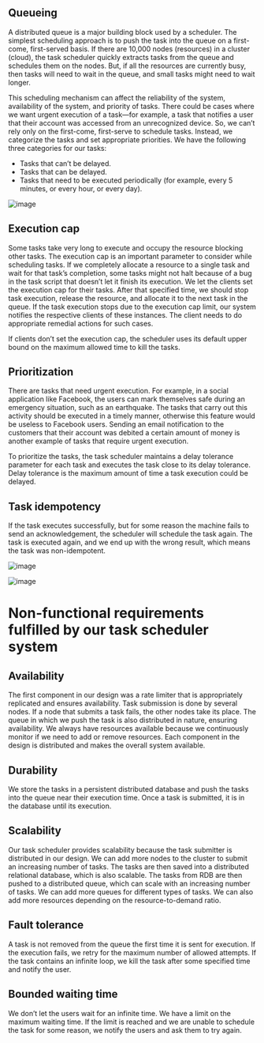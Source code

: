 ## Queueing
A distributed queue is a major building block used by a scheduler. The simplest scheduling approach is to push the task into the queue on a first-come, first-served basis. If there are 10,000 nodes (resources) in a cluster (cloud), the task scheduler quickly extracts tasks from the queue and schedules them on the nodes. But, if all the resources are currently busy, then tasks will need to wait in the queue, and small tasks might need to wait longer.

This scheduling mechanism can affect the reliability of the system, availability of the system, and priority of tasks. There could be cases where we want urgent execution of a task—for example, a task that notifies a user that their account was accessed from an unrecognized device. So, we can’t rely only on the first-come, first-serve to schedule tasks. Instead, we categorize the tasks and set appropriate priorities. We have the following three categories for our tasks:

- Tasks that can’t be delayed.
- Tasks that can be delayed.
- Tasks that need to be executed periodically (for example, every 5 minutes, or every hour, or every day).

![image](https://user-images.githubusercontent.com/33947539/203387698-5b20cbc9-a168-4271-9a5f-320fabb22021.png)

## Execution cap
Some tasks take very long to execute and occupy the resource blocking other tasks. 
The execution cap is an important parameter to consider while scheduling tasks.
If we completely allocate a resource to a single task and wait for that task’s completion, some tasks might not halt because of a bug in the task script that doesn’t let it finish its execution. We let the clients set the execution cap for their tasks. After that specified time, we should stop task execution, release the resource, and allocate it to the next task in the queue. If the task execution stops due to the execution cap limit, our system notifies the respective clients of these instances. The client needs to do appropriate remedial actions for such cases.

If clients don’t set the execution cap, the scheduler uses its default upper bound on the maximum allowed time to kill the tasks.

## Prioritization
There are tasks that need urgent execution. For example, in a social application like Facebook, the users can mark themselves safe during an emergency situation, such as an earthquake. The tasks that carry out this activity should be executed in a timely manner, otherwise this feature would be useless to Facebook users. Sending an email notification to the customers that their account was debited a certain amount of money is another example of tasks that require urgent execution.

To prioritize the tasks, the task scheduler maintains a delay tolerance parameter for each task and executes the task close to its delay tolerance. Delay tolerance is the maximum amount of time a task execution could be delayed.

## Task idempotency
If the task executes successfully, but for some reason the machine fails to send an acknowledgement, the scheduler will schedule the task again. The task is executed again, and we end up with the wrong result, which means the task was non-idempotent.

![image](https://user-images.githubusercontent.com/33947539/203388939-dd0313ec-d1bd-4875-bacc-79a783f516f1.png)

![image](https://user-images.githubusercontent.com/33947539/203389085-ce1ad79d-d382-4f51-b638-38bb2da0d653.png)

# Non-functional requirements fulfilled by our task scheduler system

## Availability
The first component in our design was a rate limiter that is appropriately replicated and ensures availability. Task submission is done by several nodes. If a node that submits a task fails, the other nodes take its place. The queue in which we push the task is also distributed in nature, ensuring availability. We always have resources available because we continuously monitor if we need to add or remove resources. Each component in the design is distributed and makes the overall system available.

## Durability
We store the tasks in a persistent distributed database and push the tasks into the queue near their execution time. Once a task is submitted, it is in the database until its execution.

## Scalability
Our task scheduler provides scalability because the task submitter is distributed in our design. We can add more nodes to the cluster to submit an increasing number of tasks. The tasks are then saved into a distributed relational database, which is also scalable. The tasks from RDB are then pushed to a distributed queue, which can scale with an increasing number of tasks. We can add more queues for different types of tasks. We can also add more resources depending on the resource-to-demand ratio.

## Fault tolerance
A task is not removed from the queue the first time it is sent for execution. If the execution fails, we retry for the maximum number of allowed attempts. If the task contains an infinite loop, we kill the task after some specified time and notify the user.

## Bounded waiting time
We don’t let the users wait for an infinite time. We have a limit on the maximum waiting time. If the limit is reached and we are unable to schedule the task for some reason, we notify the users and ask them to try again.
